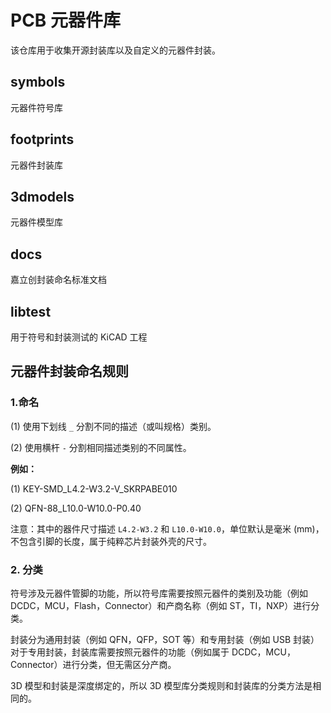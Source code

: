 # PCB 元器件库

该仓库用于收集开源封装库以及自定义的元器件封装。

## symbols

元器件符号库

## footprints

元器件封装库

## 3dmodels

元器件模型库

## docs

嘉立创封装命名标准文档

## libtest

用于符号和封装测试的 KiCAD 工程

## 元器件封装命名规则

### 1.命名

(1) 使用下划线 `_` 分割不同的描述（或叫规格）类别。

(2) 使用横杆 `-` 分割相同描述类别的不同属性。

**例如：**

(1) KEY-SMD_L4.2-W3.2-V_SKRPABE010

(2) QFN-88_L10.0-W10.0-P0.40

注意：其中的器件尺寸描述 `L4.2-W3.2` 和 `L10.0-W10.0`，单位默认是毫米 (mm)，不包含引脚的长度，属于纯粹芯片封装外壳的尺寸。

### 2. 分类

符号涉及元器件管脚的功能，所以符号库需要按照元器件的类别及功能（例如 DCDC，MCU，Flash，Connector）和产商名称（例如 ST，TI，NXP）进行分类。

封装分为通用封装（例如 QFN，QFP，SOT 等）和专用封装（例如 USB 封装）对于专用封装，封装库需要按照元器件的功能（例如属于 DCDC，MCU，Connector）进行分类，但无需区分产商。

3D 模型和封装是深度绑定的，所以 3D 模型库分类规则和封装库的分类方法是相同的。
